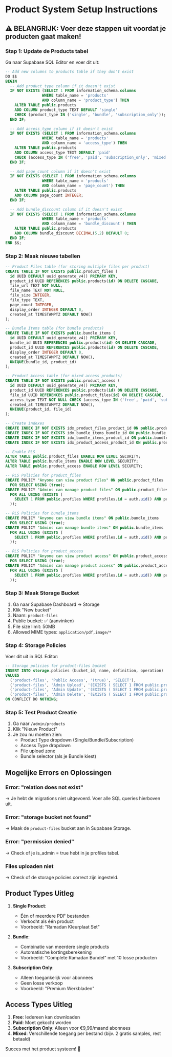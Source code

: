 # Product System Setup Instructions

## ⚠️ BELANGRIJK: Voer deze stappen uit voordat je producten gaat maken!

### Stap 1: Update de Products tabel

Ga naar Supabase SQL Editor en voer dit uit:

```sql
-- Add new columns to products table if they don't exist
DO $$ 
BEGIN
  -- Add product_type column if it doesn't exist
  IF NOT EXISTS (SELECT 1 FROM information_schema.columns 
                WHERE table_name = 'products' 
                AND column_name = 'product_type') THEN
    ALTER TABLE public.products 
    ADD COLUMN product_type TEXT DEFAULT 'single' 
    CHECK (product_type IN ('single', 'bundle', 'subscription_only'));
  END IF;

  -- Add access_type column if it doesn't exist  
  IF NOT EXISTS (SELECT 1 FROM information_schema.columns 
                WHERE table_name = 'products' 
                AND column_name = 'access_type') THEN
    ALTER TABLE public.products 
    ADD COLUMN access_type TEXT DEFAULT 'paid' 
    CHECK (access_type IN ('free', 'paid', 'subscription_only', 'mixed'));
  END IF;

  -- Add page_count column if it doesn't exist
  IF NOT EXISTS (SELECT 1 FROM information_schema.columns 
                WHERE table_name = 'products' 
                AND column_name = 'page_count') THEN
    ALTER TABLE public.products 
    ADD COLUMN page_count INTEGER;
  END IF;

  -- Add bundle_discount column if it doesn't exist
  IF NOT EXISTS (SELECT 1 FROM information_schema.columns 
                WHERE table_name = 'products' 
                AND column_name = 'bundle_discount') THEN
    ALTER TABLE public.products 
    ADD COLUMN bundle_discount DECIMAL(5,2) DEFAULT 0;
  END IF;
END $$;
```

### Stap 2: Maak nieuwe tabellen

```sql
-- Product Files table (for storing multiple files per product)
CREATE TABLE IF NOT EXISTS public.product_files (
  id UUID DEFAULT uuid_generate_v4() PRIMARY KEY,
  product_id UUID REFERENCES public.products(id) ON DELETE CASCADE,
  file_url TEXT NOT NULL,
  file_name TEXT NOT NULL,
  file_size INTEGER,
  file_type TEXT,
  page_count INTEGER,
  display_order INTEGER DEFAULT 0,
  created_at TIMESTAMPTZ DEFAULT NOW()
);

-- Bundle Items table (for bundle products)
CREATE TABLE IF NOT EXISTS public.bundle_items (
  id UUID DEFAULT uuid_generate_v4() PRIMARY KEY,
  bundle_id UUID REFERENCES public.products(id) ON DELETE CASCADE,
  product_id UUID REFERENCES public.products(id) ON DELETE CASCADE,
  display_order INTEGER DEFAULT 0,
  created_at TIMESTAMPTZ DEFAULT NOW(),
  UNIQUE(bundle_id, product_id)
);

-- Product Access table (for mixed access products)
CREATE TABLE IF NOT EXISTS public.product_access (
  id UUID DEFAULT uuid_generate_v4() PRIMARY KEY,
  product_id UUID REFERENCES public.products(id) ON DELETE CASCADE,
  file_id UUID REFERENCES public.product_files(id) ON DELETE CASCADE,
  access_type TEXT NOT NULL CHECK (access_type IN ('free', 'paid', 'subscription_only')),
  created_at TIMESTAMPTZ DEFAULT NOW(),
  UNIQUE(product_id, file_id)
);

-- Create indexes
CREATE INDEX IF NOT EXISTS idx_product_files_product_id ON public.product_files(product_id);
CREATE INDEX IF NOT EXISTS idx_bundle_items_bundle_id ON public.bundle_items(bundle_id);
CREATE INDEX IF NOT EXISTS idx_bundle_items_product_id ON public.bundle_items(product_id);
CREATE INDEX IF NOT EXISTS idx_product_access_product_id ON public.product_access(product_id);

-- Enable RLS
ALTER TABLE public.product_files ENABLE ROW LEVEL SECURITY;
ALTER TABLE public.bundle_items ENABLE ROW LEVEL SECURITY;
ALTER TABLE public.product_access ENABLE ROW LEVEL SECURITY;

-- RLS Policies for product_files
CREATE POLICY "Anyone can view product files" ON public.product_files
  FOR SELECT USING (true);
CREATE POLICY "Admins can manage product files" ON public.product_files
  FOR ALL USING (EXISTS (
    SELECT 1 FROM public.profiles WHERE profiles.id = auth.uid() AND profiles.is_admin = true
  ));

-- RLS Policies for bundle_items
CREATE POLICY "Anyone can view bundle items" ON public.bundle_items
  FOR SELECT USING (true);
CREATE POLICY "Admins can manage bundle items" ON public.bundle_items
  FOR ALL USING (EXISTS (
    SELECT 1 FROM public.profiles WHERE profiles.id = auth.uid() AND profiles.is_admin = true
  ));

-- RLS Policies for product_access
CREATE POLICY "Anyone can view product access" ON public.product_access
  FOR SELECT USING (true);
CREATE POLICY "Admins can manage product access" ON public.product_access
  FOR ALL USING (EXISTS (
    SELECT 1 FROM public.profiles WHERE profiles.id = auth.uid() AND profiles.is_admin = true
  ));
```

### Stap 3: Maak Storage Bucket

1. Ga naar Supabase Dashboard → Storage
2. Klik "New bucket"
3. Naam: `product-files`
4. Public bucket: ✅ (aanvinken)
5. File size limit: 50MB
6. Allowed MIME types: `application/pdf,image/*`

### Stap 4: Storage Policies

Voer dit uit in SQL Editor:

```sql
-- Storage policies for product-files bucket
INSERT INTO storage.policies (bucket_id, name, definition, operation)
VALUES 
  ('product-files', 'Public Access', '(true)', 'SELECT'),
  ('product-files', 'Admin Upload', '(EXISTS ( SELECT 1 FROM public.profiles WHERE profiles.id = auth.uid() AND profiles.is_admin = true))', 'INSERT'),
  ('product-files', 'Admin Update', '(EXISTS ( SELECT 1 FROM public.profiles WHERE profiles.id = auth.uid() AND profiles.is_admin = true))', 'UPDATE'),
  ('product-files', 'Admin Delete', '(EXISTS ( SELECT 1 FROM public.profiles WHERE profiles.id = auth.uid() AND profiles.is_admin = true))', 'DELETE')
ON CONFLICT DO NOTHING;
```

### Stap 5: Test Product Creatie

1. Ga naar `/admin/products`
2. Klik "Nieuw Product"
3. Je zou nu moeten zien:
   - Product Type dropdown (Single/Bundle/Subscription)
   - Access Type dropdown
   - File upload zone
   - Bundle selector (als je Bundle kiest)

## Mogelijke Errors en Oplossingen

### Error: "relation does not exist"
→ Je hebt de migrations niet uitgevoerd. Voer alle SQL queries hierboven uit.

### Error: "storage bucket not found"
→ Maak de `product-files` bucket aan in Supabase Storage.

### Error: "permission denied"
→ Check of je is_admin = true hebt in je profiles tabel.

### Files uploaden niet
→ Check of de storage policies correct zijn ingesteld.

## Product Types Uitleg

1. **Single Product**: 
   - Één of meerdere PDF bestanden
   - Verkocht als één product
   - Voorbeeld: "Ramadan Kleurplaat Set"

2. **Bundle**:
   - Combinatie van meerdere single products
   - Automatische kortingsberekening
   - Voorbeeld: "Complete Ramadan Bundel" met 10 losse producten

3. **Subscription Only**:
   - Alleen toegankelijk voor abonnees
   - Geen losse verkoop
   - Voorbeeld: "Premium Werkbladen"

## Access Types Uitleg

1. **Free**: Iedereen kan downloaden
2. **Paid**: Moet gekocht worden
3. **Subscription Only**: Alleen voor €9,99/maand abonnees
4. **Mixed**: Verschillende toegang per bestand (bijv. 2 gratis samples, rest betaald)

Succes met het product systeem! 🚀